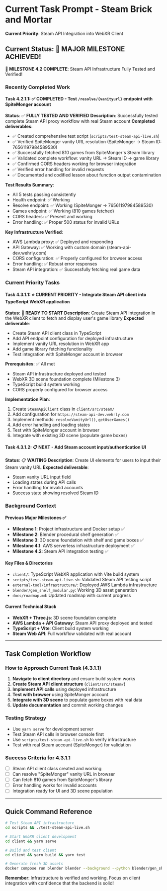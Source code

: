 # Current Task Prompt - Steam Brick and Mortar
**Current Priority**: Steam API Integration into WebXR Client

## Current Status: 🎉 **MAJOR MILESTONE ACHIEVED!**

**🎉 MILESTONE 4.2 COMPLETE**: Steam API Infrastructure Fully Tested and Verified!

### Recently Completed Work

#### Task 4.2.1.1: ✅ **COMPLETED** - Test `/resolve/{vanityurl}` endpoint with SpiteMonger account
**Status**: ✅ **FULLY TESTED AND VERIFIED**
**Description**: Successfully tested complete Steam API proxy workflow with real Steam account
**Completed deliverables**: 
- ✅ Created comprehensive test script (`scripts/test-steam-api-live.sh`)
- ✅ Verified SpiteMonger vanity URL resolution (SpiteMonger → Steam ID: 76561197984589530)
- ✅ Successfully fetched 810 games from SpiteMonger's Steam library
- ✅ Validated complete workflow: vanity URL → Steam ID → game library
- ✅ Confirmed CORS headers working for browser integration
- ✅ Verified error handling for invalid requests
- ✅ Documented and codified lesson about function output contamination

**Test Results Summary**:
- All 5 tests passing consistently
- Health endpoint: ✅ Working
- Resolve endpoint: ✅ Working (SpiteMonger → 76561197984589530)
- Games endpoint: ✅ Working (810 games fetched)
- CORS headers: ✅ Present and working
- Error handling: ✅ Proper 500 status for invalid URLs

**Key Infrastructure Verified**:
- AWS Lambda proxy: ✅ Deployed and responding
- API Gateway: ✅ Working with custom domain (steam-api-dev.wehrly.com)
- CORS configuration: ✅ Properly configured for browser access
- Error handling: ✅ Robust error responses
- Steam API integration: ✅ Successfully fetching real game data

### Current Priority Tasks

#### Task 4.3.1.1: ⭐ **CURRENT PRIORITY** - Integrate Steam API client into TypeScript WebXR application
**Status**: 🚧 **READY TO START**
**Description**: Create Steam API integration in the WebXR client to fetch and display user's game library
**Expected deliverable**: 
- Create Steam API client class in TypeScript
- Add API endpoint configuration for deployed infrastructure
- Implement vanity URL resolution in WebXR app
- Add game library fetching functionality
- Test integration with SpiteMonger account in browser

**Prerequisites**: ✅ All met
- Steam API infrastructure deployed and tested
- WebXR 3D scene foundation complete (Milestone 3)
- TypeScript build system working
- CORS properly configured for browser access

**Implementation Plan**:
1. Create `SteamApiClient` class in `client/src/steam/`
2. Add configuration for `https://steam-api-dev.wehrly.com`
3. Implement methods: `resolveVanityUrl()`, `getUserGames()`
4. Add error handling and loading states
5. Test with SpiteMonger account in browser
6. Integrate with existing 3D scene (populate game boxes)

#### Task 4.3.1.2: 📋 **NEXT** - Add Steam account input/authentication UI
**Status**: 📋 **WAITING**
**Description**: Create UI elements for users to input their Steam vanity URL
**Expected deliverable**: 
- Steam vanity URL input field
- Loading states during API calls
- Error handling for invalid accounts
- Success state showing resolved Steam ID

### Background Context

#### Previous Major Milestones ✅
- **Milestone 1**: Project infrastructure and Docker setup ✅
- **Milestone 2**: Blender procedural shelf generation ✅
- **Milestone 3**: 3D scene foundation with shelf and game boxes ✅
- **Milestone 4.1**: AWS serverless infrastructure deployment ✅
- **Milestone 4.2**: Steam API integration testing ✅

#### Key Files & Directories
- `client/`: TypeScript WebXR application with Vite build system
- `scripts/test-steam-api-live.sh`: Validated Steam API testing script
- `external-tool/infrastructure/`: Deployed AWS Lambda infrastructure
- `blender/gen_shelf_modular.py`: Working 3D asset generation
- `docs/roadmap.md`: Updated roadmap with current progress

#### Current Technical Stack
- **WebXR + Three.js**: 3D scene foundation complete
- **AWS Lambda + API Gateway**: Steam API proxy deployed and tested
- **TypeScript + Vite**: Client build system working
- **Steam Web API**: Full workflow validated with real account

---

## Task Completion Workflow

### How to Approach Current Task (4.3.1.1)
1. **Navigate to client directory** and ensure build system works
2. **Create Steam API client structure** (`client/src/steam/`)
3. **Implement API calls** using deployed infrastructure
4. **Test with browser** using SpiteMonger account
5. **Integrate with 3D scene** to populate game boxes with real data
6. **Update documentation** and commit working changes

### Testing Strategy
- Use `yarn serve` for development server
- Test Steam API calls in browser console first
- Use `scripts/test-steam-api-live.sh` to verify infrastructure
- Test with real Steam account (SpiteMonger) for validation

### Success Criteria for 4.3.1.1
- [ ] Steam API client class created and working
- [ ] Can resolve "SpiteMonger" vanity URL in browser
- [ ] Can fetch 810 games from SpiteMonger's library
- [ ] Error handling works for invalid accounts
- [ ] Integration ready for UI and 3D scene population

---

## Quick Command Reference

```bash
# Test Steam API infrastructure
cd scripts && ./test-steam-api-live.sh

# Start WebXR client development
cd client && yarn serve

# Build and test client
cd client && yarn build && yarn test

# Generate fresh 3D assets
docker compose run blender blender --background --python blender/gen_shelf_modular.py
```

**Remember**: Infrastructure is verified and working. Focus on client integration with confidence that the backend is solid!

